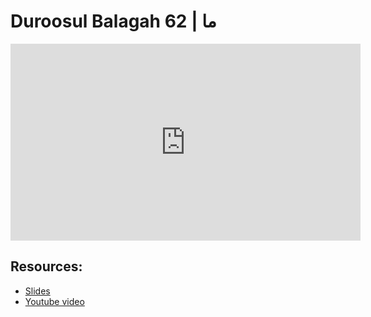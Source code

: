 # Duroosul Balagah 62 | ما
                
<iframe width="560" height="315" src="https://www.youtube-nocookie.com/embed/1KW504IhoaI?start=0" frameborder="0" allow="accelerometer; autoplay; encrypted-media; gyroscope; picture-in-picture" allowfullscreen="allowfullscreen">
</iframe><BR>

## Resources:
- [Slides](https://github.com/arshare/resources_balagha_pdfs)
- [Youtube video](https://www.youtube.com/watch?v=1KW504IhoaI&list=PLzn0qdi6JpdvvXVuJ7kIusNquSxeyKJvc)

